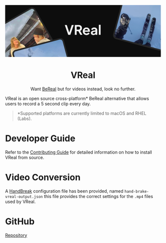 <div align="center">
    <div align="center">
        <img src="public/VReal Banner.png" alt="VReal Marketing Banner">
    </div>
    <div>
        <h1 align="center">VReal</h1>
        <p align="center">
            Want <a href="https://bereal.com">BeReal</a> but for videos instead, look no further.
        </p>
    </div>
</div>

VReal is an open source cross-platform* BeReal alternative that allows users to record a 5 second clip every day.


> \*Supported platforms are currently limited to macOS and RHEL (Labs).

# Developer Guide

Refer to the [Contributing Guide](CONTRIBUTING.md) for detailed information on how to install VReal from source.

# Video Conversion

A [HandBreak](https://handbrake.fr) configuration file has been provided, named `hand-brake-vreal-output.json` this file provides the correct settings for the `.mp4` files used by VReal.

# GitHub

[Repository](https://github.com/GeorgeHesterLeeds/comp2811-user-interfaces-group-6)
